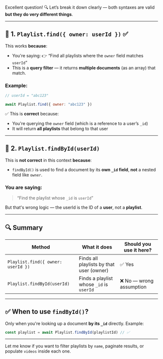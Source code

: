 Excellent question! 🔍
Let’s break it down clearly — both syntaxes are valid **but they do very different things**.

---

## 🧠 1. `Playlist.find({ owner: userId })` ✅

This works **because**:

* You're saying:
  👉 “Find all playlists where the `owner` field matches `userId`”
* This is a **query filter** — it returns **multiple documents** (as an array) that match.

### Example:

```js
// userId = "abc123"

await Playlist.find({ owner: "abc123" })
```

✅ This is **correct** because:

* You're querying the `owner` field (which is a reference to a user’s `_id`)
* It will return **all playlists** that belong to that user

---

## 🛑 2. `Playlist.findById(userId)`

This is **not correct** in this context **because**:

* `findById()` is used to find a document by its **own `_id` field**, **not** a nested field like `owner`.

### You are saying:

> “Find the playlist whose `_id` is `userId`”

But that's wrong logic — the userId is the ID of a **user**, not a **playlist**.

---

## 🔍 Summary

| Method                             | What it does                             | Should you use it here? |
| ---------------------------------- | ---------------------------------------- | ----------------------- |
| `Playlist.find({ owner: userId })` | Finds all playlists by that user (owner) | ✅ Yes                   |
| `Playlist.findById(userId)`        | Finds a playlist whose `_id` is `userId` | ❌ No — wrong assumption |

---

## ✅ When to use `findById()`?

Only when you're looking up a document **by its `_id`** directly.
Example:

```js
const playlist = await Playlist.findById(playlistId) // ✅
```

---

Let me know if you want to filter playlists by `name`, paginate results, or populate `videos` inside each one.
